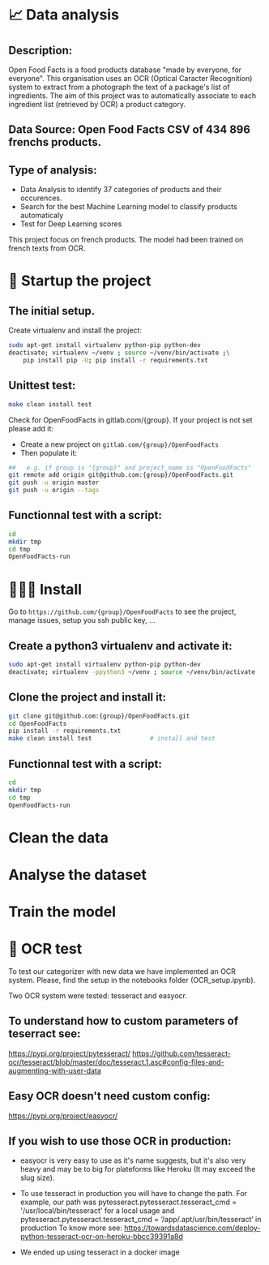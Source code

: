 

# 📈 Data analysis


## Description:
Open Food Facts is a food products database "made by everyone, for everyone".
This organisation uses an OCR (Optical Caracter Recognition) system to extract from a photograph the text of a package's list of ingredients.
The aim of this project was to automatically associate to each ingredient list (retrieved by OCR) a product category.


## Data Source: Open Food Facts CSV of 434 896 frenchs products.

## Type of analysis:
- Data Analysis to identify 37 categories of products and their occurences.
- Search for the best Machine Learning model to classify products automaticaly
- Test for Deep Learning scores

This project focus on french products. The model had been trained on french texts from OCR.

# 🔧 Startup the project

## The initial setup.

Create virtualenv and install the project:
```bash
sudo apt-get install virtualenv python-pip python-dev
deactivate; virtualenv ~/venv ; source ~/venv/bin/activate ;\
    pip install pip -U; pip install -r requirements.txt
```

## Unittest test:
```bash
make clean install test
```

Check for OpenFoodFacts in gitlab.com/{group}.
If your project is not set please add it:

- Create a new project on `gitlab.com/{group}/OpenFoodFacts`
- Then populate it:

```bash
##   e.g. if group is "{group}" and project_name is "OpenFoodFacts"
git remote add origin git@github.com:{group}/OpenFoodFacts.git
git push -u origin master
git push -u origin --tags
```

## Functionnal test with a script:

```bash
cd
mkdir tmp
cd tmp
OpenFoodFacts-run
```

# 👩🏻‍💻 Install

Go to `https://github.com/{group}/OpenFoodFacts` to see the project, manage issues,
setup you ssh public key, ...

## Create a python3 virtualenv and activate it:

```bash
sudo apt-get install virtualenv python-pip python-dev
deactivate; virtualenv -ppython3 ~/venv ; source ~/venv/bin/activate
```

## Clone the project and install it:

```bash
git clone git@github.com:{group}/OpenFoodFacts.git
cd OpenFoodFacts
pip install -r requirements.txt
make clean install test                # install and test
```
## Functionnal test with a script:

```bash
cd
mkdir tmp
cd tmp
OpenFoodFacts-run
````

# Clean the data

# Analyse the dataset

# Train the model

# 📸 OCR test

To test our categorizer with new data we have implemented an OCR system.
Please, find the setup in the notebooks folder (OCR_setup.ipynb).

Two OCR system were tested: tesseract and easyocr.

## To understand how to custom parameters of teserract see:
https://pypi.org/project/pytesseract/
https://github.com/tesseract-ocr/tesseract/blob/master/doc/tesseract.1.asc#config-files-and-augmenting-with-user-data

## Easy OCR doesn't need custom config:
https://pypi.org/project/easyocr/


## If you wish to use those OCR in production:
- easyocr is very easy to use as it's name suggests, but it's also very heavy and may be to big for plateforms like Heroku (It may exceed
  the slug size).

- To use tesseract in production you will have to change the path.
  For example, our path was pytesseract.pytesseract.tesseract_cmd = '/usr/local/bin/tesseract' for a local usage and pytesseract.pytesseract.tesseract_cmd = ‘/app/.apt/usr/bin/tesseract’ in production
  To know more see: https://towardsdatascience.com/deploy-python-tesseract-ocr-on-heroku-bbcc39391a8d

- We ended up using tesseract in a docker image




